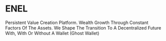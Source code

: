 # ENEL
Persistent Value Creation Platform.  Wealth Growth Through Constant Factors Of The Assets.  We Shape The Transition To A Decentralized Future With, With Or Without A Wallet (Ghost Wallet)
